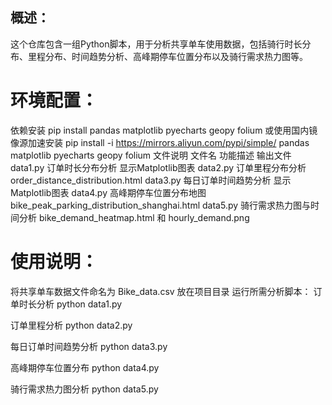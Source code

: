 ## 概述：
这个仓库包含一组Python脚本，用于分析共享单车使用数据，包括骑行时长分布、里程分布、时间趋势分析、高峰期停车位置分布以及骑行需求热力图等。


# 环境配置：
依赖安装
pip install pandas matplotlib pyecharts geopy folium
或使用国内镜像源加速安装
pip install -i https://mirrors.aliyun.com/pypi/simple/ pandas matplotlib pyecharts geopy folium
文件说明
文件名	功能描述	输出文件
data1.py	订单时长分布分析	显示Matplotlib图表
data2.py	订单里程分布分析	order_distance_distribution.html
data3.py	每日订单时间趋势分析	显示Matplotlib图表
data4.py	高峰期停车位置分布地图	bike_peak_parking_distribution_shanghai.html
data5.py	骑行需求热力图与时间分析	bike_demand_heatmap.html 和 hourly_demand.png


# 使用说明：
将共享单车数据文件命名为 Bike_data.csv 放在项目目录
运行所需分析脚本：
订单时长分析
python data1.py

订单里程分析
python data2.py

每日订单时间趋势分析
python data3.py

高峰期停车位置分布
python data4.py

骑行需求热力图分析
python data5.py
